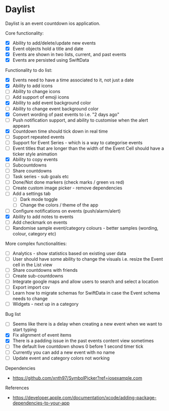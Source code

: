 #  Daylist

Daylist is an event countdown ios application.

Core functionality:

- [x] Ability to add/delete/update new events
- [x] Event objects hold a title and date
- [x] Events are shown in two lists, current, and past events
- [x] Events are persisted using SwiftData

Functionality to do list:

- [x] Events need to have a time associated to it, not just a date
- [x] Ability to add icons
- [ ] Ability to change icons
- [ ] Add support of emoji icons
- [x] Ability to add event background color
- [ ] Ability to change event background color
- [x] Convert wording of past events to i.e. "2 days ago"
- [ ] Push notification support, and ability to customise when the alert appears
- [x] Countdown time should tick down in real time
- [ ] Support repeated events
- [ ] Support for Event Series - which is a way to categorise events
- [ ] Event titles that are longer than the width of the Event Cell should have a ticker style animation
- [x] Ability to copy events
- [ ] Subcountdowns
- [ ] Share countdowns
- [ ] Task series - sub goals etc
- [ ] Done/Not done markers (check marks / green vs red)
- [ ] Create custom image picker - remove dependencies
- [ ] Add a settings tab
    - [ ] Dark mode toggle
    - [ ] Change the colors / theme of the app
- [ ] Configure notifications on events (push/alarm/alert)
- [x] Ability to add notes to events
- [ ] Add checkmark on events
- [ ] Randomise sample event/category colours - better samples (wording, colour, category etc)

More complex functionalities:

- [ ] Analytics - show statistics based on existing user data
- [ ] User should have some ability to change the visuals i.e. resize the Event cell in the List view
- [ ] Share countdowns with friends
- [ ] Create sub-countdowns
- [ ] Integrate google maps and allow users to search and select a location
- [ ] Export import csv
- [ ] Learn how to migrate schemas for SwiftData in case the Event schema needs to change
- [ ] Widgets - next up in a category

Bug list

- [ ] Seems like there is a delay when creating a new event when we want to start typing
- [x] Fix alignment of event items
- [x] There is a padding issue in the past events content view sometimes
- [ ] The default live countdown shows 0 before 1 second timer tick
- [ ] Currently you can add a new event with no name
- [ ] Update event and category colors not working

Dependencies

- https://github.com/xnth97/SymbolPicker?ref=iosexample.com

References

- https://developer.apple.com/documentation/xcode/adding-package-dependencies-to-your-app
